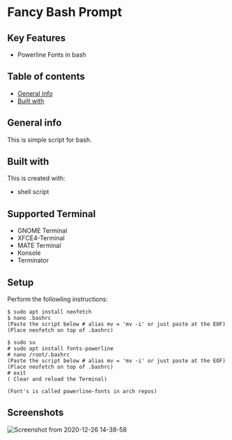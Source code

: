 # Fancy Bash Prompt  

## Key Features 
* Powerline Fonts in bash 

## Table of contents
* [General info](#general-info)
* [Built with](#built-with)

## General info
This is simple script for bash.
	
## Built with
This is created with:
* shell script 

## Supported Terminal 
* GNOME Terminal 
* XFCE4-Terminal 
* MATE Terminal 
* Konsole 
* Terminator

## Setup
Perform the followling instructions:

```
$ sudo apt install neofetch
$ nano .bashrc 
(Paste the script below # alias mv = 'mv -i' or just paste at the EOF)
(Place neofetch on top of .bashrc)

$ sudo su 
# sudo apt install fonts-powerline 
# nano /root/.bashrc
(Paste the script below # alias mv = 'mv -i' or just paste at the EOF)
(Place neofetch on top of .bashrc)
# exit 
( Clear and reload the Terminal) 

(Font's is called powerline-fonts in arch repos)
```

## Screenshots
![Screenshot from 2020-12-26 14-38-58](https://user-images.githubusercontent.com/48232101/103148546-ed762780-4788-11eb-91c0-ea252f0eea74.png)
